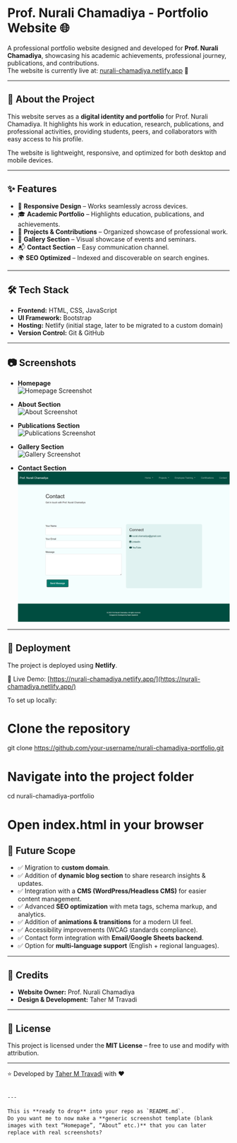 # Prof. Nurali Chamadiya - Portfolio Website 🌐  

A professional portfolio website designed and developed for **Prof. Nurali Chamadiya**, showcasing his academic achievements, professional journey, publications, and contributions.  
The website is currently live at: [nurali-chamadiya.netlify.app](https://nurali-chamadiya.netlify.app/) 🚀  

---

## 📖 About the Project  
This website serves as a **digital identity and portfolio** for Prof. Nurali Chamadiya. It highlights his work in education, research, publications, and professional activities, providing students, peers, and collaborators with easy access to his profile.  

The website is lightweight, responsive, and optimized for both desktop and mobile devices.  

---

## ✨ Features  
- 📌 **Responsive Design** – Works seamlessly across devices.  
- 🎓 **Academic Portfolio** – Highlights education, publications, and achievements.  
- 📂 **Projects & Contributions** – Organized showcase of professional work.  
- 📸 **Gallery Section** – Visual showcase of events and seminars.  
- 📬 **Contact Section** – Easy communication channel.  
- 🌍 **SEO Optimized** – Indexed and discoverable on search engines.  

---

## 🛠️ Tech Stack  
- **Frontend:** HTML, CSS, JavaScript  
- **UI Framework:** Bootstrap  
- **Hosting:** Netlify (initial stage, later to be migrated to a custom domain)  
- **Version Control:** Git & GitHub  

---

## 📷 Screenshots  

- **Homepage**  
  ![Homepage Screenshot](screenshots/homepage.png)  

- **About Section**  
  ![About Screenshot](screenshots/about.png)  

- **Publications Section**  
  ![Publications Screenshot](screenshots/publications.png)  

- **Gallery Section**  
  ![Gallery Screenshot](screenshots/gallery.png)  

- **Contact Section**  
  ![Contact Screenshot](screenshots/contact.png)  

---

## 🚀 Deployment  
The project is deployed using **Netlify**.  

🔗 Live Demo: [https://nurali-chamadiya.netlify.app/](https://nurali-chamadiya.netlify.app/)  

To set up locally:  

# Clone the repository
git clone https://github.com/your-username/nurali-chamadiya-portfolio.git

# Navigate into the project folder
cd nurali-chamadiya-portfolio

# Open index.html in your browser


## 📌 Future Scope

* ✅ Migration to **custom domain**.
* ✅ Addition of **dynamic blog section** to share research insights & updates.
* ✅ Integration with a **CMS (WordPress/Headless CMS)** for easier content management.
* ✅ Advanced **SEO optimization** with meta tags, schema markup, and analytics.
* ✅ Addition of **animations & transitions** for a modern UI feel.
* ✅ Accessibility improvements (WCAG standards compliance).
* ✅ Contact form integration with **Email/Google Sheets backend**.
* ✅ Option for **multi-language support** (English + regional languages).

---

## 🤝 Credits

* **Website Owner:** Prof. Nurali Chamadiya
* **Design & Development:** Taher M Travadi

---

## 📜 License

This project is licensed under the **MIT License** – free to use and modify with attribution.

---

⭐️ Developed by [Taher M Travadi](https://github.com/mercyless22) with ❤️

```

---

This is **ready to drop** into your repo as `README.md`.  
Do you want me to now make a **generic screenshot template (blank images with text “Homepage”, “About” etc.)** that you can later replace with real screenshots?
```
